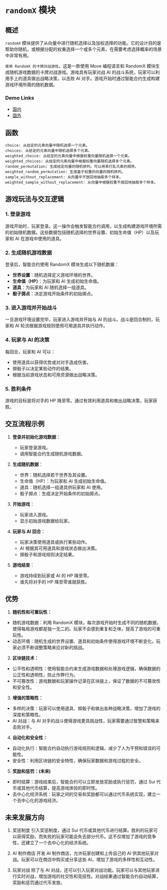 # `randomX` 模块

## 概述

`randomX` 模块提供了从向量中进行随机选择以及加权选择的功能。它的设计目的是帮助你随机，或根据分配的权重选择一个或多个元素，在需要考虑选择概率的场景中非常有用。



`使用 RandomX 的卡牌对战游戏`，这是一款使用 Move 编程语言和 RandomX 模块生成随机游戏数据的卡牌对战游戏。游戏具有玩家对战 AI 的战斗系统，玩家可以利用手上的道具做出战略决策，以击败 AI 对手。游戏开始时通过智能合约生成构建游戏环境所需的随机数据。

### Demo Links
- [国内](http://8.137.86.183:4037)
- [国外](http://8.137.86.183:4037)

## 函数

```move
choice: 从给定的元素向量中随机选择一个元素。
choices: 从给定的元素向量中随机选择多个元素。
weighted_choice: 从给定的元素向量中根据权重向量随机选择一个元素。
weighted_choices: 从给定的元素向量中根据权重向量随机选择多个元素。
random_permutation: 生成给定向量的随机排列。可以用来打乱元素的顺序。
weighted_random_permutation: 生成基于权重的向量的随机排列。
sample_without_replacement: 从向量中不放回地抽取多个样本。
weighted_sample_without_replacement: 从向量中根据权重不放回地抽取多个样本。
```

## 游戏玩法与交互逻辑

### 1. 登录游戏

游戏开始时，玩家登录。这一操作会触发智能合约调用，以生成构建游戏环境所需的初始随机数据。这些数据包括随机选择的世界设置、初始生命值（HP）以及玩家和 AI 在游戏中使用的道具。

### 2. 生成随机游戏数据

登录后，智能合约使用 RandomX 模块生成以下随机数据：
- **世界设置**：随机选择定义游戏环境的世界。
- **生命值（HP）**：为玩家和 AI 生成初始生命值。
- **道具**：为玩家和 AI 随机选择一组道具。
- **骰子掷点**：决定游戏开始条件的初始掷点。

### 3. 进入游戏并开始战斗

一旦游戏环境设置完毕，玩家进入游戏并开始与 AI 的战斗。战斗是回合制的，玩家和 AI 轮流根据游戏规则使用可用道具并执行动作。

### 4. 玩家与 AI 的决策

每回合，玩家和 AI 可以：
- 使用道具以获得优势或对对手造成伤害。
- 掷骰子以决定某些动作的结果。
- 根据当前游戏状态和可用资源做出战略决策。

### 5. 胜利条件

游戏的目标是将对手的 HP 降至零。通过有效利用道具和做出战略决策，玩家获胜。

## 交互流程示例

1. **登录并初始化游戏数据**：
    - 玩家登录游戏。
    - 调用智能合约生成随机游戏数据。

2. **生成随机数据**：
    - 世界：随机选择若干世界及其设置。
    - 生命值（HP）：为玩家和 AI 生成初始生命值。
    - 道具：随机选择一组道具供玩家和 AI 使用。
    - 骰子掷点：生成决定开始条件的初始掷点。

3. **开始游戏**：
    - 玩家进入游戏。
    - 显示初始游戏数据给玩家。

4. **玩家与 AI 回合**：
    - 玩家决策使用道具或执行某些动作。
    - AI 根据其可用道具和游戏状态做出决策。
    - 掷骰子和游戏规则决定结果。

5. **游戏结束**：
    - 游戏持续到玩家或 AI 的 HP 降至零。
    - 谁先将对手的 HP 降至零谁就获胜。

## 优势
1. **随机性和可重玩性：**

- 随机游戏数据：利用 RandomX 模块，每次游戏开始时生成不同的随机数据，使得每局游戏都是独一无二的。玩家不会感到重复和乏味，提高了游戏的可重玩性。
- 动态环境：随机生成的世界设置、道具和初始条件使得游戏环境不断变化，玩家必须不断调整策略来应对新的挑战。
  
2. **区块链技术：** 


- 公平性和透明性：使用智能合约来生成游戏数据和处理游戏逻辑，确保数据的公正性和透明性，防止作弊行为。
- 不可篡改性：游戏数据和玩家操作记录在区块链上，保证了数据的不可篡改性和安全性。

3. **增强的策略性：**

- 多样的决策：玩家可以使用道具、掷骰子和做出各种战略决策，增加了游戏的深度和策略性。
- AI 对战：与 AI 对手的战斗使得游戏更具挑战性，玩家需要通过智慧和策略来击败对手。


4. **自动化和安全性：**

- 自动化执行：智能合约自动执行游戏规则和逻辑，减少了人为干预和错误的可能性。
- 安全性：利用区块链的安全特性，确保玩家数据和游戏过程的安全。

5. **奖励和惩罚：(未来)**

- 即时结算：游戏结束后，智能合约可以立即发放奖励或执行惩罚，通过 Sui 代币或其他代币结算，提高游戏体验的即时性。
- 去中心化经济系统：玩家之间的交易和奖励都可以通过代币系统实现，建立一个去中心化的游戏经济。

## 未来发展方向
1. 奖惩制度
引入奖惩制度，通过 Sui 代币或其他代币进行结算。胜利的玩家可以获得奖励，而失败的玩家可能会失去部分代币。这不仅增加了游戏的竞争性，还建立了一个去中心化的经济系统。

2. AI 制作商店
开发 AI 制作商店，允许玩家创建和上传自己的 AI 供其他玩家对战。玩家可以在商店中购买或分享这些 AI，增加了游戏的多样性和互动性。

3. 玩家对战
除了与 AI 对战，还可以引入玩家对战功能。玩家可以与其他玩家进行实时对战，增加游戏的社交性和竞技性。对战结果通过智能合约自动结算，奖励和惩罚通过代币发放。
